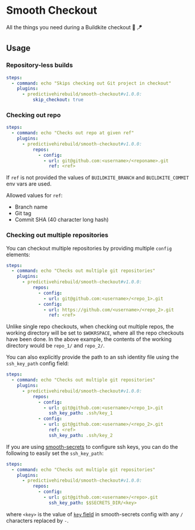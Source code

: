 # Smooth Checkout
All the things you need during a Buildkite checkout :butter: :kite:

## Usage

### Repository-less builds
```yml
steps:
  - command: echo "Skips checking out Git project in checkout" 
    plugins:
      - predictivehirebuild/smooth-checkout#v1.0.0:
          skip_checkout: true
```

### Checking out repo
```yml
steps:
  - command: echo "Checks out repo at given ref"
    plugins:
      - predictivehirebuild/smooth-checkout#v1.0.0:
          repos:
            - config:
              - url: git@github.com:<username>/<reponame>.git
                ref: <ref>
```

If `ref` is not provided the values of `BUILDKITE_BRANCH` and `BUILDKITE_COMMIT` env vars are used.

Allowed values for `ref`:
- Branch name
- Git tag
- Commit SHA (40 character long hash)

### Checking out multiple repositories
You can checkout multiple repositories by providing multiple `config` elements:
```yaml
steps:
  - command: echo "Checks out multiple git repositories"
    plugins:
      - predictivehirebuild/smooth-checkout#v1.0.0:
          repos:
            - config:
              - url: git@github.com:<username>/<repo_1>.git
            - config:
              - url: https://github.com/<username>/<repo_2>.git
                ref: <ref>
```
Unlike single repo checkouts, when checking out multiple repos, the working directory will be set to `$WOKRSPACE`, where all the repo checkouts have been done.
In the above example, the contents of the working directory would be `repo_1/` and `repo_2/`.

You can also explicitly provide the path to an ssh identity file using the `ssh_key_path` config field:
```yaml
steps:
  - command: echo "Checks out multiple git repositories"
    plugins:
      - predictivehirebuild/smooth-checkout#v1.0.0:
          repos:
            - config:
              - url: git@github.com:<username>/<repo_1>.git
                ssh_key_path: .ssh/key_1
            - config:
              - url: git@github.com:<username>/<repo_2>.git
                ref: <ref>
                ssh_key_path: .ssh/key_2
```

If you are using [smooth-secrets](https://github.com/predictivehirebuild/smooth-secrets-buildkite-plugin) to configure ssh keys, you can do the following to easily set the `ssh_key_path`:
```yaml
steps:
  - command: echo "Checks out multiple git repositories"
    plugins:
      - predictivehirebuild/smooth-checkout#v1.0.0:
          repos:
            - config:
              - url: git@github.com:<username>/<repo>.git
                ssh_key_path: $$SECRETS_DIR/<key>
```
where `<key>` is the value of [`key` field](https://github.com/predictivehirebuild/smooth-secrets-buildkite-plugin#key-required-string) in smooth-secrets config with any `/` characters replaced by `-`.
